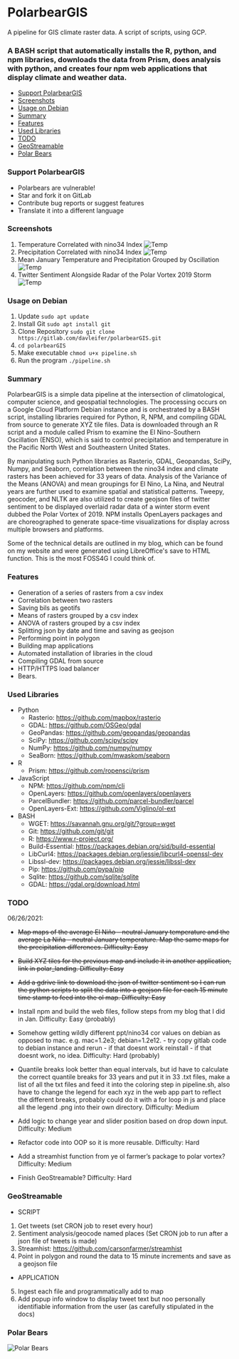 # PolarbearGIS
A pipeline for GIS climate raster data. A script of scripts, using GCP.</br>

### A BASH script that automatically installs the R, python, and npm libraries, downloads the data from Prism, does analysis with python, and creates four npm web applications that display climate and weather data.

+ [Support PolarbearGIS](#support-polarbeargis)
+ [Screenshots](#screenshots)
+ [Usage on Debian](#usage-on-debian)
+ [Summary](#summary)
+ [Features](#features)
+ [Used Libraries](#used-libraries)
+ [TODO](#todo)
+ [GeoStreamable](#geostreamable)
+ [Polar Bears](#polar-bears)

### Support PolarbearGIS
* Polarbears are vulnerable!
* Star and fork it on GitLab
* Contribute bug reports or suggest features
* Translate it into a different language

### Screenshots
1. Temperature Correlated with nino34 Index
![Temp](/polar_landing/images/temp_cor.png)
2. Precipitation Correlated with nino34 Index
![Temp](/polar_landing/images/ppt_cor.png)
3. Mean January Temperature and Precipitation Grouped by Oscillation
![Temp](/polar_landing/images/Part2Section2.png)
4. Twitter Sentiment Alongside Radar of the Polar Vortex 2019 Storm
![Temp](/polar_landing/images/polar_radar.png)

### Usage on Debian
1. Update `sudo apt update`
2. Install Git `sudo apt install git`
3. Clone Repository `sudo git clone https://gitlab.com/davleifer/polarbearGIS.git`
4. `cd polarbearGIS`
5. Make executable `chmod u+x pipeline.sh`
6. Run the program `./pipeline.sh`

### Summary
PolarbearGIS is a simple data pipeline at the intersection of climatological, computer science, and geospatial technologies. The processing occurs on a Google Cloud Platform Debian instance and is orchestrated by a BASH script, installing libraries required for Python, R, NPM, and compiling GDAL from source to generate XYZ tile files. Data is downloaded through an R script and a module called Prism to examine the El Nino-Southern Oscillation (ENSO), which is said to control precipitation and temperature in the Pacific North West and Southeastern United States.




By manipulating such Python libraries as Rasterio, GDAL, Geopandas, SciPy, Numpy, and Seaborn, correlation between the nino34 index and climate rasters has been achieved for 33 years of data. Analysis of the Variance of the Means (ANOVA) and mean groupings for El Nino, La Nina, and Neutral years are further used to examine spatial and statistical patterns. Tweepy, geocoder, and NLTK are also utilized to create geojson files of twitter sentiment to be displayed overlaid radar data of a winter storm event dubbed the Polar Vortex of 2019. NPM installs OpenLayers packages and are choreographed to generate space-time visualizations for display across multiple browsers and platforms.




Some of the technical details are outlined in my blog, which can be found on my website and were generated using LibreOffice's save to HTML function. This is the most FOSS4G I could think of.

### Features
* Generation of a series of rasters from a csv index
* Correlation between two rasters
* Saving bils as geotifs
* Means of rasters grouped by a csv index
* ANOVA of rasters grouped by a csv index
* Splitting json by date and time and saving as geojson
* Performing point in polygon
* Building map applications
* Automated installation of libraries in the cloud
* Compiling GDAL from source
* HTTP/HTTPS load balancer
* Bears.

### Used Libraries
- Python
  * Rasterio: https://github.com/mapbox/rasterio
  * GDAL: https://github.com/OSGeo/gdal
  * GeoPandas: https://github.com/geopandas/geopandas
  * SciPy: https://github.com/scipy/scipy
  * NumPy: https://github.com/numpy/numpy
  * SeaBorn: https://github.com/mwaskom/seaborn
- R
  * Prism: https://github.com/ropensci/prism
- JavaScript
  * NPM: https://github.com/npm/cli
  * OpenLayers: https://github.com/openlayers/openlayers
  * ParcelBundler: https://github.com/parcel-bundler/parcel
  * OpenLayers-Ext: https://github.com/Viglino/ol-ext
- BASH
  * WGET: https://savannah.gnu.org/git/?group=wget
  * Git: https://github.com/git/git
  * R: https://www.r-project.org/
  * Build-Essential: https://packages.debian.org/sid/build-essential
  * LibCurl4: https://packages.debian.org/jessie/libcurl4-openssl-dev
  * Libssl-dev: https://packages.debian.org/jessie/libssl-dev
  * Pip: https://github.com/pypa/pip
  * Sqlite: https://github.com/sqlite/sqlite
  * GDAL: https://gdal.org/download.html

### TODO 
06/26/2021:</br>
- ~~Map maps of the average El Niño – neutral January temperature and the average La Niña – neutral January temperature. Map the same maps for the precipitation differences. Difficulty: Easy~~
- ~~Build XYZ tiles for the previous map and include it in another application, link in polar_landing. Difficulty: Easy~~
- ~~Add a gdrive link to download the json of twitter sentiment so I can run the python scripts to split the data into a geojson file for each 15 minute time stamp to feed into the ol map. Difficulty: Easy~~
- Install npm and build the web files, follow steps from my blog that I did in Jan. Difficulty: Easy (probably)

- Somehow getting wildly different ppt/nino34 cor values on debian as opposed to mac. e.g. mac=1.2e3; debian=1.2e12. - try copy gitlab code to debian instance and rerun - if that doesnt work reinstall - if that doesnt work, no idea. Difficulty: Hard (probably) 
- Quantile breaks look better than equal intervals, but id have to calculate the correct quantile breaks for 33 years and put it in 33 .txt files, make a list of all the txt files and feed it into the coloring step in pipeline.sh, also have to change the legend for each xyz in the web app part to reflect the different breaks, probably could do it with a for loop in js and place all the legend .png into their own directory. Difficulty: Medium
- Add logic to change year and slider position based on drop down input. Difficulty: Medium
- Refactor code into OOP so it is more reusable. Difficulty: Hard
- Add a streamhist function from ye ol farmer’s package to polar vortex? Difficulty: Medium
- Finish GeoStreamable? Difficulty: Hard

### GeoStreamable
- SCRIPT
1. Get tweets (set CRON job to reset every hour)
2. Sentiment analysis/geocode named places (Set CRON job to run after a json file of tweets is made)
3. Streamhist: https://github.com/carsonfarmer/streamhist
4. Point in polygon and round the data to 15 minute increments and save as a geojson file
- APPLICATION
5. Ingest each file and programmatically add to map
6. Add popup info window to display tweet text but noo personally identifiable information from the user (as carefully stipulated in the docs)

### Polar Bears
![Polar Bears](/imgs/polar-bears.png?raw=true)
